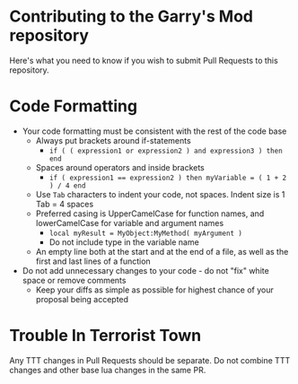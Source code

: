 Contributing to the Garry's Mod repository
=============
Here's what you need to know if you wish to submit Pull Requests to this repository.

Code Formatting
=============
* Your code formatting must be consistent with the rest of the code base
  * Always put brackets around if-statements 
    * ```if ( ( expression1 or expression2 ) and expression3 ) then end```
  * Spaces around operators and inside brackets
    * ```if ( expression1 == expression2 ) then myVariable = ( 1 + 2 ) / 4 end```
  * Use `Tab` characters to indent your code, not spaces. Indent size is 1 Tab = 4 spaces
  * Preferred casing is UpperCamelCase for function names, and lowerCamelCase for variable and argument names
    * ```local myResult = MyObject:MyMethod( myArgument )```
    * Do not include type in the variable name
  * An empty line both at the start and at the end of a file, as well as the first and last lines of a function
* Do not add unnecessary changes to your code - do not "fix" white space or remove comments
  * Keep your diffs as simple as possible for highest chance of your proposal being accepted

Trouble In Terrorist Town
=============
Any TTT changes in Pull Requests should be separate. Do not combine TTT changes and other base lua changes in the same PR.
